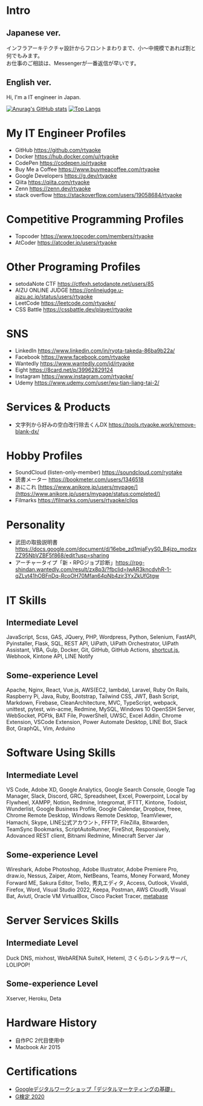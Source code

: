 # Intro
## Japanese ver.
インフラアーキテクチャ設計からフロントまわりまで、小～中規模であれば割と何でもみます。  
お仕事のご相談は、Messengerが一番返信が早いです。
## English ver.
Hi, I'm a IT engineer in Japan.

[![Anurag's GitHub stats](https://github-readme-stats.vercel.app/api?username=rtyaoke&count_private=true)](https://github.com/anuraghazra/github-readme-stats)
[![Top Langs](https://github-readme-stats.vercel.app/api/top-langs/?username=rtyaoke)](https://github.com/anuraghazra/github-readme-stats)

# My IT Engineer Profiles
- GitHub https://github.com/rtyaoke
- Docker https://hub.docker.com/u/rtyaoke
- CodePen https://codepen.io/rtyaoke
- Buy Me a Coffee https://www.buymeacoffee.com/rtyaoke  
- Google Developers https://g.dev/rtyaoke  
- Qiita https://qiita.com/rtyaoke
- Zenn https://zenn.dev/rtyaoke
- stack overflow https://stackoverflow.com/users/19058684/rtyaoke

# Competitive Programming Profiles
- Topcoder https://www.topcoder.com/members/rtyaoke
- AtCoder https://atcoder.jp/users/rtyaoke

# Other Programing Profiles
- setodaNote CTF https://ctfexh.setodanote.net/users/85
- AIZU ONLINE JUDGE https://onlinejudge.u-aizu.ac.jp/status/users/rtyaoke
- LeetCode https://leetcode.com/rtyaoke/
- CSS Battle https://cssbattle.dev/player/rtyaoke

# SNS
- LinkedIn https://www.linkedin.com/in/ryota-takeda-86ba9b22a/
- Facebook https://www.facebook.com/rtyaoke
- Wantedly https://www.wantedly.com/id/rtyaoke
- Eight https://8card.net/p/39962829124
- Instagram https://www.instagram.com/rtyaoke/
- Udemy https://www.udemy.com/user/wu-tian-liang-tai-2/

# Services & Products
- 文字列から好みの空白改行除去くんDX https://tools.rtyaoke.work/remove-blank-dx/

# Hobby Profiles
- SoundCloud (listen-only-member) https://soundcloud.com/ryotake
- 読書メーター https://bookmeter.com/users/1346518
- あにこれ [https://www.anikore.jp/users/mypage/](https://www.anikore.jp/users/mypage/status:completed/)
- Filmarks https://filmarks.com/users/rtyaoke/clips

# Personality
- 武田の取扱説明書 https://docs.google.com/document/d/16ebe_zd1mjaFyyS0_B4jzo_modzxZZ95NbVZBF5f868/edit?usp=sharing
- アーチャータイプ「新・RPGジョブ診断」https://rpg-shindan.wantedly.com/result/zx8p3/?fbclid=IwAR3kncdvhR-1-qZLyt41hOBFnDq-RcoOH70Mfan64pNb4zir3YxZkUfGtgw

# IT Skills
## Intermediate Level
JavaScript, Scss, GAS, JQuery, PHP, Wordpress, Python, Selenium, FastAPI, Pyinstaller, Flask, SQL, REST API, UiPath, UiPath Orchestrator, UiPath Assistant, VBA, Gulp, Docker, Git, GitHub, GitHub Actions, [shortcut.js](https://github.com/rtyaoke/add_shortcut_of_changing_voicy_speed), Webhook, Kintone API, LINE Notify
## Some-experience Level
Apache, Nginx, React, Vue.js, AWS(EC2, lambda), Laravel, Ruby On Rails, Raspberry Pi, Java, Ruby, Bootstrap, Tailwind CSS, JWT, Bash Script, Markdown, Firebase, CleanArchitecture, MVC, TypeScript, webpack, unittest, pytest, win-acme, Redmine, MySQL, Windows 10 OpenSSH Server, WebSocket, PDFtk, BAT File, PowerShell, UWSC, Excel Addin, Chrome Extension, VSCode Extension, Power Automate Desktop, LINE Bot, Slack Bot, GraphQL, Vim, Arduino

# Software Using Skills
## Intermediate Level
VS Code, Adobe XD, Google Analytics, Google Search Console, Google Tag Manager, Slack, Discord, GRC, Spreadsheet, Excel, Powerpoint, Local by Flywheel, XAMPP, Notion, Redmine, Integromat, IFTTT, Kintone, Todoist, Wunderlist, Google Business Profile, Google Calendar, Dropbox, freee, Chrome Remote Desktop, Windows Remote Desktop, TeamViewer, Hamachi, Skype, LINE公式アカウント, FFFTP, FileZilla, Bitwarden, TeamSync Bookmarks, ScriptAutoRunner, FireShot, Responsively, Adovanced REST client, Bitnami Redmine, Minecraft Server Jar
## Some-experience Level
Wireshark, Adobe Photoshop, Adobe Illustrator, Adobe Premiere Pro, draw.io, Nessus, Zaiper, Atom, NetBeans, Teams, Money Forward, Money Forward ME, Sakura Editor, Trello, 秀丸エディタ, Access, Outlook, Vivaldi, Firefox, Word, Visual Studio 2022, Keepa, Postman, AWS Cloud9, Visual Bat, Aviutl, Oracle VM VirtualBox, Cisco Packet Tracer, [metabase](https://github.com/metabase/metabase)

# Server Services Skills
## Intermediate Level
Duck DNS, mixhost, WebARENA SuiteX, Heteml, さくらのレンタルサーバ, LOLIPOP!
## Some-experience Level
Xserver, Heroku, Deta

# Hardware History
- 自作PC 2代目使用中
- Macbook Air 2015

# Certifications
- [Googleデジタルワークショップ「デジタルマーケティングの基礎」](./pdf/Googleデジタルワークショップ「デジタルマーケティングの基礎」_認定証.pdf)
- [G検定 2020](https://nlp.netlearning.co.jp/ns/portal/openbadge/#/public/assertions/user/TXUxNmhzNUhjdzY1WFlSRVdLTGRUQT09)
